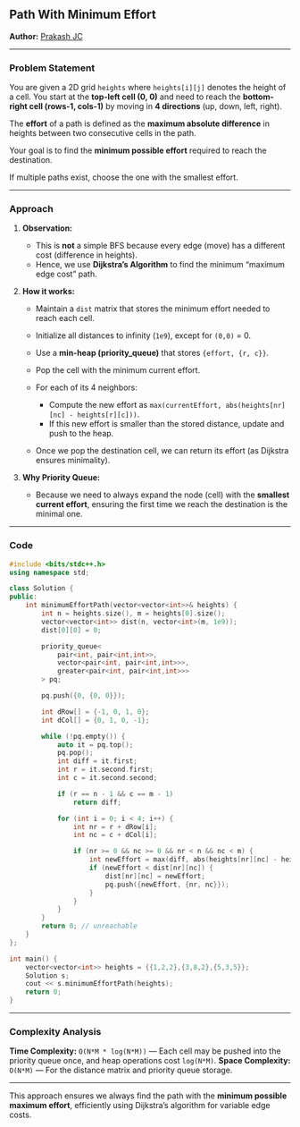 ## Path With Minimum Effort

**Author:** [Prakash JC](https://prakash079513.github.io)

---

### Problem Statement

You are given a 2D grid `heights` where `heights[i][j]` denotes the height of a cell.
You start at the **top-left cell (0, 0)** and need to reach the **bottom-right cell (rows-1, cols-1)** by moving in **4 directions** (up, down, left, right).

The **effort** of a path is defined as the **maximum absolute difference** in heights between two consecutive cells in the path.

Your goal is to find the **minimum possible effort** required to reach the destination.

If multiple paths exist, choose the one with the smallest effort.

---

### Approach

1. **Observation:**

   - This is **not** a simple BFS because every edge (move) has a different cost (difference in heights).
   - Hence, we use **Dijkstra’s Algorithm** to find the minimum “maximum edge cost” path.

2. **How it works:**

   - Maintain a `dist` matrix that stores the minimum effort needed to reach each cell.
   - Initialize all distances to infinity (`1e9`), except for `(0,0)` = 0.
   - Use a **min-heap (priority_queue)** that stores `{effort, {r, c}}`.
   - Pop the cell with the minimum current effort.
   - For each of its 4 neighbors:

     - Compute the new effort as `max(currentEffort, abs(heights[nr][nc] - heights[r][c]))`.
     - If this new effort is smaller than the stored distance, update and push to the heap.

   - Once we pop the destination cell, we can return its effort (as Dijkstra ensures minimality).

3. **Why Priority Queue:**

   - Because we need to always expand the node (cell) with the **smallest current effort**, ensuring the first time we reach the destination is the minimal one.

---

### Code

```cpp
#include <bits/stdc++.h>
using namespace std;

class Solution {
public:
    int minimumEffortPath(vector<vector<int>>& heights) {
        int n = heights.size(), m = heights[0].size();
        vector<vector<int>> dist(n, vector<int>(m, 1e9));
        dist[0][0] = 0;

        priority_queue<
            pair<int, pair<int,int>>,
            vector<pair<int, pair<int,int>>>,
            greater<pair<int, pair<int,int>>>
        > pq;

        pq.push({0, {0, 0}});

        int dRow[] = {-1, 0, 1, 0};
        int dCol[] = {0, 1, 0, -1};

        while (!pq.empty()) {
            auto it = pq.top();
            pq.pop();
            int diff = it.first;
            int r = it.second.first;
            int c = it.second.second;

            if (r == n - 1 && c == m - 1)
                return diff;

            for (int i = 0; i < 4; i++) {
                int nr = r + dRow[i];
                int nc = c + dCol[i];

                if (nr >= 0 && nc >= 0 && nr < n && nc < m) {
                    int newEffort = max(diff, abs(heights[nr][nc] - heights[r][c]));
                    if (newEffort < dist[nr][nc]) {
                        dist[nr][nc] = newEffort;
                        pq.push({newEffort, {nr, nc}});
                    }
                }
            }
        }
        return 0; // unreachable
    }
};

int main() {
    vector<vector<int>> heights = {{1,2,2},{3,8,2},{5,3,5}};
    Solution s;
    cout << s.minimumEffortPath(heights);
    return 0;
}
```

---

### Complexity Analysis

**Time Complexity:** `O(N*M * log(N*M))` — Each cell may be pushed into the priority queue once, and heap operations cost `log(N*M)`.
**Space Complexity:** `O(N*M)` — For the distance matrix and priority queue storage.

---

This approach ensures we always find the path with the **minimum possible maximum effort**, efficiently using Dijkstra’s algorithm for variable edge costs.
